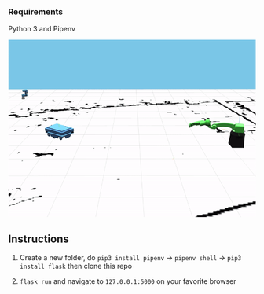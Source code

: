 ### Requirements
Python 3 and Pipenv 

![env_demo](./git_images/fanuc_mir.gif)

## Instructions

1. Create a new folder, do `pip3 install pipenv` -> `pipenv shell` -> `pip3 install flask` then clone this repo

2. `flask run` and navigate to `127.0.0.1:5000` on your favorite browser